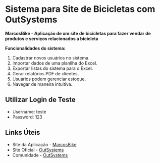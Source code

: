# Sistema para Site de Bicicletas com OutSystems

**MarcosBike - Aplicação de um site de bicicletas para fazer vendar de produtos e serviços relacionados a bicicleta**

**Funcionalidades do sistema:**
1. Cadastrar novos usuários no sistema.
2. Importar dados de uma planilha do Excel.
3. Exportar listas do sistema para o Excel.
4. Gerar relatórios PDF de clientes.
5. Usuários podem gerenciar estoque.
6. Navegar de maneira intuitiva.

## Utilizar Login de Teste

- Username: teste
- Password: 123

## Links Úteis

- Site da Aplicação - [MarcosBike](https://personal-qevrasqq.outsystemscloud.com/MarcosBike/)
- Site Oficial - [OutSystems](https://www.outsystems.com/pt-br/)
- Comunidade - [OutSystems](https://www.outsystems.com/community/)
